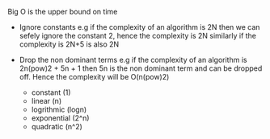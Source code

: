 Big O is the upper bound on time
+ Ignore constants 
        e.g if the complexity of an algorithm is 2N then we can sefely ignore the constant 2, hence the complexity is 2N
        similarly if the complexity is 2N+5 is also 2N
+ Drop the non dominant terms
        e.g if the complexity of an algorithm is 2n(pow)2 + 5n + 1 then 5n is the non dominant term and can be dropped off. Hence the complexity
        will be O(n(pow)2)
        
    * constant (1)
    * linear (n)
    * logrithmic (logn)
    * exponential (2^n)
    * quadratic (n^2)